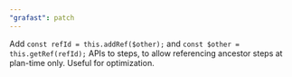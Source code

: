 ```yaml
---
"grafast": patch
---
```


Add `const refId = this.addRef($other);` and
`const $other = this.getRef(refId);` APIs to steps, to allow referencing
ancestor steps at plan-time only. Useful for optimization.
